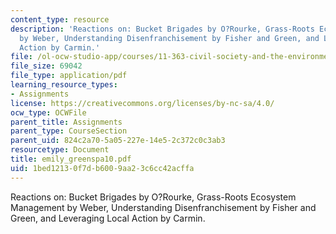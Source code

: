 ```yaml
---
content_type: resource
description: 'Reactions on: Bucket Brigades by O?Rourke, Grass-Roots Ecosystem Management
  by Weber, Understanding Disenfranchisement by Fisher and Green, and Leveraging Local
  Action by Carmin.'
file: /ol-ocw-studio-app/courses/11-363-civil-society-and-the-environment-spring-2005/1bed12130f7db6009aa23c6cc42acffa_emily_greenspa10.pdf
file_size: 69042
file_type: application/pdf
learning_resource_types:
- Assignments
license: https://creativecommons.org/licenses/by-nc-sa/4.0/
ocw_type: OCWFile
parent_title: Assignments
parent_type: CourseSection
parent_uid: 824c2a70-5a05-227e-14e5-2c372c0c3ab3
resourcetype: Document
title: emily_greenspa10.pdf
uid: 1bed1213-0f7d-b600-9aa2-3c6cc42acffa
---
```

Reactions on: Bucket Brigades by O?Rourke, Grass-Roots Ecosystem Management by Weber, Understanding Disenfranchisement by Fisher and Green, and Leveraging Local Action by Carmin.